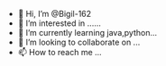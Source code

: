 - 👋 Hi, I’m @Bigil-162
- 👀 I’m interested in ......
- 🌱 I’m currently learning java,python...
- 💞️ I’m looking to collaborate on ...
- 📫 How to reach me ...

<!---
Bigil-162/Bigil-162 is a ✨ special ✨ repository because its `README.md` (this file) appears on your GitHub profile.
You can click the Preview link to take a look at your changes.
--->
